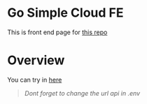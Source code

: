 # Go Simple Cloud FE

This is front end page for [this repo](https://github.com/faizdotid/go-simple-cloud)

# Overview
You can try in [here](https://xyxyweb.com/)
> *Dont forget to change the url api in .env*
